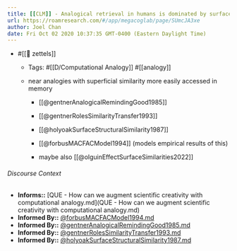 ```yaml
---
title: [[CLM]] - Analogical retrieval in humans is dominated by surface similarity
url: https://roamresearch.com/#/app/megacoglab/page/SUmcJA3xe
author: Joel Chan
date: Fri Oct 02 2020 10:37:35 GMT-0400 (Eastern Daylight Time)
---
```


- #[[🌲 zettels]]

    - Tags: #[[D/Computational Analogy]] #[[analogy]]

    - near analogies with superficial similarity more easily accessed in memory

        - [[@gentnerAnalogicalRemindingGood1985]]

        - [[@gentnerRolesSimilarityTransfer1993]]

        - [[@holyoakSurfaceStructuralSimilarity1987]]

        - [[@forbusMACFACModel1994]] (models empirical results of this)

        - maybe also [[@olguinEffectSurfaceSimilarities2022]]

###### Discourse Context

- **Informs::** [QUE - How can we augment scientific creativity with computational analogy.md](QUE - How can we augment scientific creativity with computational analogy.md)
- **Informed By::** [@forbusMACFACModel1994.md](@forbusMACFACModel1994.md)
- **Informed By::** [@gentnerAnalogicalRemindingGood1985.md](@gentnerAnalogicalRemindingGood1985.md)
- **Informed By::** [@gentnerRolesSimilarityTransfer1993.md](@gentnerRolesSimilarityTransfer1993.md)
- **Informed By::** [@holyoakSurfaceStructuralSimilarity1987.md](@holyoakSurfaceStructuralSimilarity1987.md)

